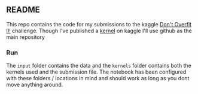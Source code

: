 ## README

This repo contains the code for my submissions to the kaggle [Don't Overfit II!](https://www.kaggle.com/c/dont-overfit-ii) challenge. 
Though I've published a [kernel](https://www.kaggle.com/jasperkoops/logistic-model-with-pipeline) on kaggle I'll use github as the main repository 


### Run

The `input` folder contains the data and the `kernels` folder contains both the kernels used and the submission file. 
The notebook has been configured with these folders / locations in mind and should work as long as you dont move anything around. 
